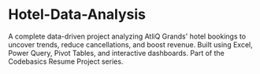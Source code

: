 # Hotel-Data-Analysis
A complete data-driven project analyzing AtliQ Grands' hotel bookings to uncover trends, reduce cancellations, and boost revenue. Built using Excel, Power Query, Pivot Tables, and interactive dashboards. Part of the Codebasics Resume Project series.
